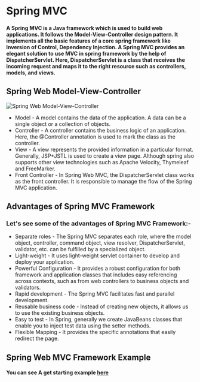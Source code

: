 # Spring MVC
#### A Spring MVC is a Java framework which is used to build web applications. It follows the Model-View-Controller design pattern. It implements all the basic features of a core spring framework like Inversion of Control, Dependency Injection. A Spring MVC provides an elegant solution to use MVC in spring framework by the help of DispatcherServlet. Here, DispatcherServlet is a class that receives the incoming request and maps it to the right resource such as controllers, models, and views.


## Spring Web Model-View-Controller

![Spring Web Model-View-Controller](https://user-images.githubusercontent.com/97638932/158474341-83481799-944b-4c37-8694-93ca0f459d71.png)


- Model - A model contains the data of the application. A data can be a single object or a collection of objects.
- Controller - A controller contains the business logic of an application. Here, the @Controller annotation is used to mark the class as the controller.
- View - A view represents the provided information in a particular format. Generally, JSP+JSTL is used to create a view page. Although spring also supports other view technologies such as Apache Velocity, Thymeleaf and FreeMarker.
- Front Controller - In Spring Web MVC, the DispatcherServlet class works as the front controller. It is responsible to manage the flow of the Spring MVC application.

## Advantages of Spring MVC Framework
### Let's see some of the advantages of Spring MVC Framework:-

- Separate roles - The Spring MVC separates each role, where the model object, controller, command object, view resolver, DispatcherServlet, validator, etc. can be fulfilled by a specialized object.
- Light-weight - It uses light-weight servlet container to develop and deploy your application.
- Powerful Configuration - It provides a robust configuration for both framework and application classes that includes easy referencing across contexts, such as from web controllers to business objects and validators.
- Rapid development - The Spring MVC facilitates fast and parallel development.
- Reusable business code - Instead of creating new objects, it allows us to use the existing business objects.
- Easy to test - In Spring, generally we create JavaBeans classes that enable you to inject test data using the setter methods.
- Flexible Mapping - It provides the specific annotations that easily redirect the page.

## Spring Web MVC Framework Example
#### You can see A get starting example [here](https://spring.io/guides/gs/serving-web-content/#scratch)
